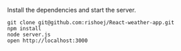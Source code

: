 Install the dependencies and start the server.

```
git clone git@github.com:rishoej/React-weather-app.git
npm install
node server.js
open http://localhost:3000
```

